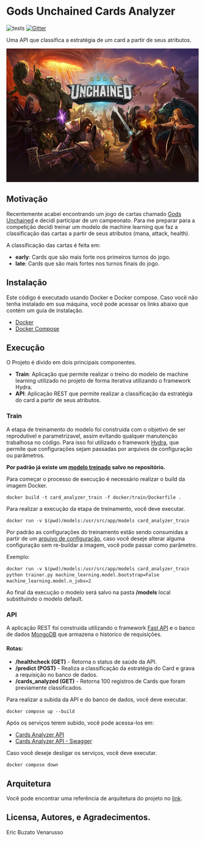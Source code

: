 # Gods Unchained Cards Analyzer
![tests](https://github.com/ericvenarusso/gods_unchained_card_analyzer/actions/workflows/tests.yaml/badge.svg?branch=main)
[![Gitter](https://badges.gitter.im/gods-unchained-cads-analyzer/gods-unchained-card-analyzer.svg)](https://gitter.im/gods-unchained-cads-analyzer/gods-unchained-card-analyzer?utm_source=badge&utm_medium=badge&utm_campaign=pr-badge)

Uma API  que classifica a estratégia de um card a partir de seus atributos.

<img src="images/gods_unchained.jpeg" width=600 height=350></img>

## Motivação
Recentemente acabei encontrando um jogo de cartas chamado [Gods Unchained](https://godsunchained.com/) e decidi participar de um campeonato. Para me preparar para a competição decidi treinar um modelo de machine learning que faz a classificação das cartas a partir de seus atributos (mana, attack, health).

A classificação das cartas é feita em:
* **early**: Cards que são mais forte nos primeiros turnos do jogo.
* **late**: Cards que são mais fortes nos turnos finais do jogo.

## Instalação
Este código é executado usando Docker e Docker compose. Caso você não tenha instalado em sua máquina, você pode acessar os links abaixo que contém um guia de instalação.
* [Docker](https://docs.docker.com/get-docker/)
* [Docker Compose](https://docs.docker.com/compose/install/)

## Execução
O Projeto é divido em dois principais componentes.
* **Train**: Aplicação que permite realizar o treino do modelo de machine learning utilizado no projeto de forma iterativa utilizando o framework Hydra.
* **API**: Aplicação REST que permite realizar a classificação da estratégia do card a partir de seus atributos.

### Train
A etapa de treinamento do modelo foi construida com o objetivo de ser reprodutivel e parametrizavel, assim evitando qualquer manutenção trabalhosa no código. 
Para isso foi utilizado o framework [Hydra](https://hydra.cc/), que permite que configurações sejam passadas por arquivos de configuração ou parâmetros.

**Por padrão já existe um [modelo treinado](models/card_analyzer.pkl) salvo no repositório.**

Para começar o processo de execução é necessário realizar o build da imagem Docker.
```console
docker build -t card_analyzer_train -f docker/train/Dockerfile .
```

Para realizar a execução da etapa de treinamento, você deve executar.
```console
docker run -v $(pwd)/models:/usr/src/app/models card_analyzer_train
```

Por padrão as configurações do treinamento estão sendo consumidas a partir de um [arquivo de configuração](config/train/config.yaml), caso você deseje alterar alguma configuração sem re-buildar a imagem, você pode passar como parâmetro.

Exemplo:
```console
docker run -v $(pwd)/models:/usr/src/app/models card_analyzer_train python trainer.py machine_learning.model.bootstrap=False machine_learning.model.n_jobs=2
```
Ao final da execução o modelo será salvo na pasta **/models** local substituindo o modelo default.

### API
A aplicação REST foi construida utilizando o framework [Fast API](https://fastapi.tiangolo.com/) e o banco de dados [MongoDB](https://www.mongodb.com/) que armazena o historico de requisições.

#### Rotas:
* **/healthcheck (GET)** - Retorna o status de saúde da API.
* **/predict (POST)** - Realiza a classificação da estratégia do Card e grava a requisição no banco de dados.
* **/cards_analyzed (GET)** - Retorna 100 registros de Cards que foram previamente classificados.

Para realizar a subida da API e do banco de dados, você deve executar.

```console
docker compose up --build
```

Após os serviços terem subido, você pode acessa-los em:
* [Cards Analyzer API](https://localhost:8000)
* [Cards Analyzer API - Swagger](https://localhost:8000/docs)

Caso você deseje desligar os serviços, você deve executar.
```console
docker compose down
```
## Arquitetura
Você pode encontrar uma referência de arquitetura do projeto no [link](https://docs.google.com/presentation/d/15iem7jYjGmS4Z7g4uNOSbmQ3femrCAIjej23FKqL0ms/edit?usp=sharing).

## Licensa, Autores, e Agradecimentos.
Eric Buzato Venarusso

